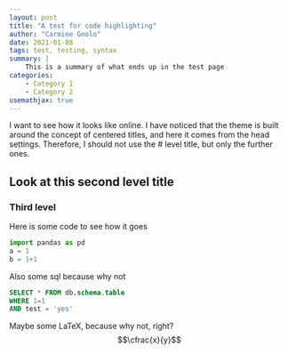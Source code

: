 ```yaml
---
layout: post
title: "A test for code highlighting"
author: "Carmine Gnolo"
date: 2021-01-08
tags: test, testing, syntax
summary: |
    This is a summary of what ends up in the test page
categories: 
    - Category 1
    - Category 2
usemathjax: true
---
```


I want to see how it looks like online. I have noticed that the theme is built around the concept of centered titles, and here it comes from the head settings. Therefore, I should not use the # level title, but only the further ones. 
## Look at this second level title
### Third level

Here is some code to see how it goes

```python
import pandas as pd
a = 1
b = 1+1
```

Also some sql because why not

```sql
SELECT * FROM db.schema.table
WHERE 1=1
AND test = 'yes'
```

Maybe some LaTeX, because why not, right?
$$\cfrac{x}{y}$$
